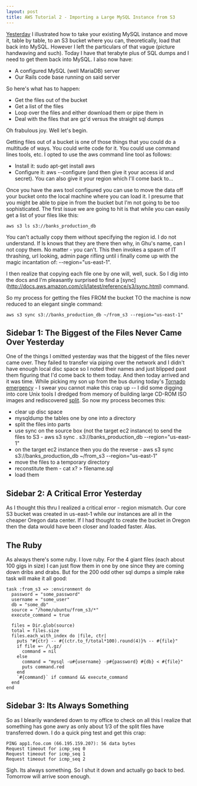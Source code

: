 ```yaml
---
layout: post
title: AWS Tutorial 2 - Importing a Large MySQL Instance from S3
---
```


[Yesterday](https://fuzzygroup.github.io/blog/2016/08/23/aws-exporting-a-large-mysql-instance-to-aws.html) I illustrated how to take your existing MySQL instance and move it, table by table, to an S3 bucket where you can, theoretically, load that back into MySQL.  However I left the particulars of that vague (picture handwaving and such).  Today I have that terabyte plus of SQL dumps and I need to get them back into MySQL.  I also now have:

* A configured MySQL (well MariaDB) server
* Our Rails code base running on said server

So here's what has to happen:

* Get the files out of the bucket
* Get a list of the files
* Loop over the files and either download them or pipe them in
* Deal with the files that are gz'd versus the straight sql dumps

Oh frabulous joy.  Well let's begin.

Getting files out of a bucket is one of those things that you could do a multitude of ways.  You could write code for it.  You could use command lines tools, etc.  I opted to use the aws command line tool as follows:

* Install it: sudo apt-get install aws
* Configure it: aws --configure (and then give it your access id and secret).  You can also give it your region which I'll come back to...

Once you have the aws tool configured you can use to move the data off your bucket onto the local machine where you can load it.  I presume that you might be able to pipe in from the bucket but I'm not going to be too sophisticated.  The first issue we are going to hit is that while you can easily get a list of your files like this:

    aws s3 ls s3://banks_production_db
    
You can't actually copy them without specifying the region id.  I do not understand.  If ls knows that they are there then why, in Ghu's name, can I not copy them.  No matter - you can't.  This then invokes a spasm of IT thrashing, url looking, admin page rifling until i finally come up with the magic incantation of: --region="us-east-1".

I then realize that copying each file one by one will, well, suck.  So I dig into the docs and I'm pleasantly surprised to find a [sync] (http://docs.aws.amazon.com/cli/latest/reference/s3/sync.html) command.

So my process for getting the files FROM the bucket TO the machine is now reduced to an elegant single command:

    aws s3 sync s3://banks_production_db ~/from_s3 --region="us-east-1"
    
## Sidebar 1: The Biggest of the Files Never Came Over Yesterday

One of the things I omitted yesterday was that the biggest of the files never came over.  They failed to transfer via piping over the network and I didn't have enough local disc space so I noted their names and just blipped past them figuring that I'd come back to them today.  And then today arrived and it was time.  While picking my son up from the bus during today's [Tornado emergency](http://www.cnn.com/videos/weather/2016/08/25/montgomery-county-indiana-tornado-damage-vo.wrtv) - I swear you cannot make this crap up -- I did some digging into core Unix tools I dredged from memory of building large CD-ROM ISO images and rediscovered [split](https://en.wikipedia.org/wiki/Split_(Unix)).  So now my process becomes this:

* clear up disc space
* mysqldump the tables one by one into a directory
* split the files into parts
* use sync on the source box (not the target ec2 instance) to send the files to S3 - aws s3 sync . s3://banks_production_db --region="us-east-1"
* on the target ec2 instance then you do the reverse - aws s3 sync s3://banks_production_db ~/from_s3 --region="us-east-1"
* move the files to a temporary directory
* reconstitute them - cat x? > filename.sql
* load them 

## Sidebar 2: A Critical Error Yesterday

As I thought this thru I realized a critical error - region mismatch.  Our core S3 bucket was created in us-east-1 while our instances are all in the cheaper Oregon data center.  If I had thought to create the bucket in Oregon then the data would have been closer and loaded faster.  Alas.

## The Ruby

As always there's some ruby.  I love ruby.  For the 4 giant files (each about 100 gigs in size) I can just flow them in one by one since they are coming down dribs and drabs.  But for the 200 odd other sql dumps a simple rake task will make it all good:

    task :from_s3 => :environment do
      password = "some_password"
      username = "some_user"
      db = "some_db"
      source = "/home/ubuntu/from_s3/*"
      execute_command = true
    
      files = Dir.glob(source)
      total = files.size
      files.each_with_index do |file, ctr|
        puts "#{ctr} -- #{(ctr.to_f/total*100).round(4)}% -- #{file}"
        if file =~ /\.gz/
          command = nil
        else
          command = "mysql -u#{username} -p#{password} #{db} < #{file}"
          puts command.red
        end
        `#{command}` if command && execute_command
      end
    end

## Sidebar 3: Its Always Something

So as I blearily wandered down to my office to check on all this I realize that something has gone awry as only about 1/3 of the split files have transferred down.  I do a quick ping test and get this crap:

    PING app1.foo.com (66.195.159.207): 56 data bytes
    Request timeout for icmp_seq 0
    Request timeout for icmp_seq 1
    Request timeout for icmp_seq 2

Sigh.  Its always something.  So I shut it down and actually go back to bed.  Tomorrow will arrive soon enough.